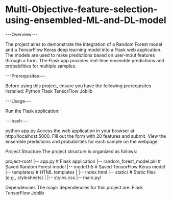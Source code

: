 # Multi-Objective-feature-selection-using-ensembled-ML-and-DL-model

---Overview---

The project aims to demonstrate the integration of a Random Forest model and a TensorFlow Keras deep learning model into a Flask web application. The models are used to make predictions based on user-input features through a form. The Flask app provides real-time ensemble predictions and probabilities for multiple samples.



---Prerequisites---

Before using this project, ensure you have the following prerequisites installed:
Python 
Flask
TensorFlow 
Joblib 




---Usage---

Run the Flask application:



---bash---

python app.py
Access the web application in your browser at http://localhost:5000.
Fill out the form with 20 features and submit.
View the ensemble predictions and probabilities for each sample on the webpage.

Project Structure
The project structure is organized as follows:

project-root/
|-- app.py                    # Flask application
|-- random_forest_model.pkl   # Saved Random Forest model
|-- model.h5                  # Saved TensorFlow Keras model
|-- templates/                # HTML templates
|   |-- index.html
|-- static/                   # Static files (e.g., stylesheets)
|   |-- styles.css
|-- main.py/


Dependencies
The major dependencies for this project are:
Flask
TensorFlow
Joblib


